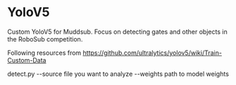 # YoloV5

Custom YoloV5 for Muddsub. Focus on detecting gates and other objects in the RoboSub competition.

Following resources from https://github.com/ultralytics/yolov5/wiki/Train-Custom-Data

detect.py --source file you want to analyze --weights path to model weights 